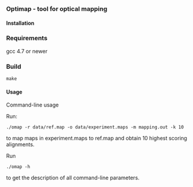 ### Optimap - tool for optical mapping


#### Installation

### Requirements

gcc 4.7 or newer

### Build

```
make
```

#### Usage

Command-line usage

Run:

```
./omap -r data/ref.map -o data/experiment.maps -m mapping.out -k 10
```
  
to map maps in experiment.maps to ref.map and obtain 10 highest scoring alignments.

Run

```
./omap -h
```

to get the description of all command-line parameters.
